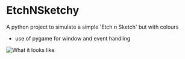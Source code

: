 # EtchNSketchy

A python project to simulate a simple 'Etch n Sketch' but with colours
- use of pygame for window and event handling

![What it looks like](https://github.com/CodeDann/EtchNSketchy/tree/main/images/sample_drawing.png?raw=true)
